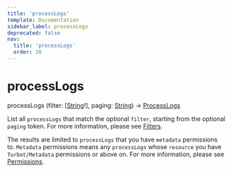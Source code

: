 ```yaml
---
title: 'processLogs'
template: Documentation
sidebar_label: processLogs
deprecated: false
nav:
  title: 'processLogs'
  order: 10
---
```


# processLogs

<div className="pb-4 font-roboto-slab text-lg"><span className="font-bold">processLogs</span> <span style={{'fontWeight':400,'fontSize':'0.85em'}}>(filter: [<a href="/guardrails/docs/reference/graphql/scalar/String">String</a>!], paging: <a href="/guardrails/docs/reference/graphql/scalar/String">String</a>) &rarr; <a href="/guardrails/docs/reference/graphql/object/ProcessLogs">ProcessLogs</a></span>
</div>



List all `processLogs` that match the optional `filter`, starting from the optional `paging` token. For more information, please see [Filters](https://turbot.com/guardrails/docs/reference/filter).

The results are limited to `processLogs` that you have `metadata` permissions to. `Metadata` permissions means any `processLogs` whose `resource` you have `Turbot/Metadata` permissions or above on. For more information, please see [Permissions](https://turbot.com/guardrails/docs/concepts/iam/permissions).